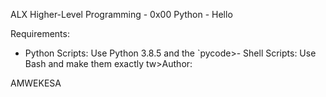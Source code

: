 ALX Higher-Level Programming - 0x00 Python - Hello

Requirements:

- Python Scripts: Use Python 3.8.5 and the `pycode>- Shell Scripts: Use Bash and make them exactly tw>Author:

AMWEKESA
